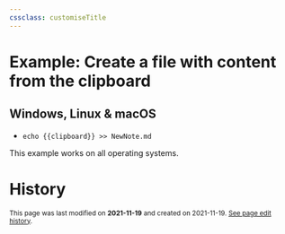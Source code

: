 ```yaml
---
cssclass: customiseTitle
---
```

# Example: Create a file with content from the clipboard

## Windows, Linux & macOS
- `echo {{clipboard}} >> NewNote.md` 

This example works on all operating systems.

# History
<small>This page was last modified on <strong>2021-11-19</strong> and created on 2021-11-19. <a href="https://github.com/Taitava/obsidian-shellcommands-documentation/commits/main/./Example%20shell%20commands/Create%20a%20file%20with%20content%20from%20the%20clipboard.md">See page edit history</a>.</small>
